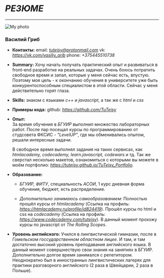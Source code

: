 # ***РЕЗЮМЕ***
***

![My photo](https://i.ibb.co/s6kT7H0/My-photo.jpg)

### **Василий Гриб**
* **Контакты:** 
    email: *tutejsy@protonmail.com*
    vk: *https://vk.com/vasiliy_grib*
    phone: *+375445510738*
* **Summary:** 
    Хочу начать получать практический опыт и развиваться в front-end разработке на реальных задачах. Очень боюсь потратить свободное время и запал, которые у меня сейчас есть, впустую. Поэтому моя цель - к окончанию обучения в университете уже быть конкурентоспособным специалистом в этой области. Сейчас у меня действительно горят глаза.
* **Skills:** 
 знаком с языками *c++* и *javascript*, а так же с *html* и *css*
* **Примеры кода:** 
github: *https://github.com/TuTejsy*
* **Опыт:**     
    За время обучения в *БГУИР* выполнил множество лабораторных работ. После пар посещал курсы по программированию от студсовета ФКСИС - *"LevelUP"*, где мы обменивались опытом, решали интересные задачи.

    В свободное время выполнял задания на таких сервисах, как *htmlacademy, codecademy, learn.javascript, codewars* и тд.
    Так же сверстал несколько макетов, ознакомиться с которыми вы можете в моём портфолио: *https://tutejsy.github.io/TuTejsy_Portfolio*.
* **Образование:** 
    + *БГУИР, ФИТУ*, специальность *АСОИ*, 1 курс
    дневная форма обучения, бюджет, есть распределение.

    + *Дополнительно занимаюсь самообразованием:*
    Полностью прошёл курсы от *htmlacademy* (Ссылка на профиль: *https://htmlacademy.ru/profile/id824419*).
    Прошёл курсы по html и css на *codecademy* (Ссылка на профиль: *https://www.codecademy.com/tutejsy*).
    В данный момент прохожу курсы по javascript от *The Rolling Scopes*.

* **Уровень английского:** 
 Учился в лингвистической гимназии, после в *Гомельском госсударственном областном лицее*. И там, и там достаточно высокий уровень преподавания английского языка. В данный момент совершнествую свои знания на занятиях в БГУИР.
    Дополнительно долгое время занимался с репетитором.
    Неоднократно был в инностранных лингвистических лагерях для практики разговорного английского (2 раза в Швейцарии, 2 раза в Польше). 


